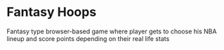 # Fantasy Hoops

Fantasy type browser-based game where player gets to choose his NBA lineup and score points depending on their real life stats
